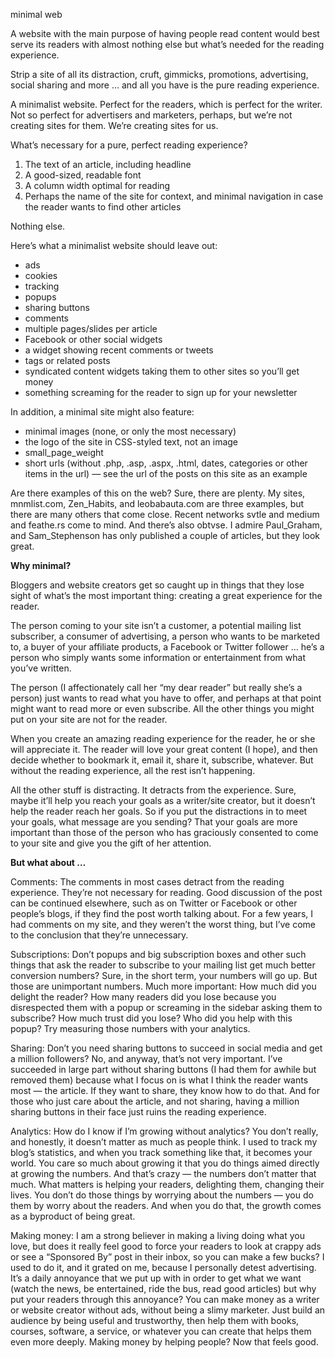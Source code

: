 minimal web

A website with the main purpose of having people read content would best serve
its readers with almost nothing else but what’s needed for the reading
experience.

Strip a site of all its distraction, cruft, gimmicks, promotions, advertising,
social sharing and more … and all you have is the pure reading experience.

A minimalist website. Perfect for the readers, which is perfect for the writer.
Not so perfect for advertisers and marketers, perhaps, but we’re not creating
sites for them. We’re creating sites for us.

What’s necessary for a pure, perfect reading experience?

1. The text of an article, including headline
2. A good-sized, readable font
3. A column width optimal for reading
4. Perhaps the name of the site for context, and minimal navigation in case
   the reader wants to find other articles

Nothing else.

Here’s what a minimalist website should leave out:

* ads
* cookies
* tracking
* popups
* sharing buttons
* comments
* multiple pages/slides per article
* Facebook or other social widgets
* a widget showing recent comments or tweets
* tags or related posts
* syndicated content widgets taking them to other sites so you’ll get money
* something screaming for the reader to sign up for your newsletter

In addition, a minimal site might also feature:

* minimal images (none, or only the most necessary)
* the logo of the site in CSS-styled text, not an image
* small_page_weight
* short urls (without .php, .asp, .aspx, .html, dates, categories or other
  items in the url) — see the url of the posts on this site as an example

Are there examples of this on the web? Sure, there are plenty. My sites,
mnmlist.com, Zen_Habits, and leobabauta.com are three examples, but there are
many others that come close. Recent networks svtle and medium and feathe.rs
come to mind. And there’s also obtvse. I admire Paul_Graham, and Sam_Stephenson
has only published a couple of articles, but they look great.

**Why minimal?**

Bloggers and website creators get so caught up in things that they lose sight
of what’s the most important thing: creating a great experience for the reader.

The person coming to your site isn’t a customer, a potential mailing list
subscriber, a consumer of advertising, a person who wants to be marketed to, a
buyer of your affiliate products, a Facebook or Twitter follower … he’s a
person who simply wants some information or entertainment from what you’ve
written.

The person (I affectionately call her “my dear reader” but really she’s a
person) just wants to read what you have to offer, and perhaps at that point
might want to read more or even subscribe. All the other things you might put
on your site are not for the reader.

When you create an amazing reading experience for the reader, he or she will
appreciate it. The reader will love your great content (I hope), and then
decide whether to bookmark it, email it, share it, subscribe, whatever. But
without the reading experience, all the rest isn’t happening.

All the other stuff is distracting. It detracts from the experience. Sure,
maybe it’ll help you reach your goals as a writer/site creator, but it doesn’t
help the reader reach her goals. So if you put the distractions in to meet your
goals, what message are you sending? That your goals are more important than
those of the person who has graciously consented to come to your site and give
you the gift of her attention.

**But what about …**

Comments: The comments in most cases detract from the reading experience.
They’re not necessary for reading. Good discussion of the post can be continued
elsewhere, such as on Twitter or Facebook or other people’s blogs, if they find
the post worth talking about. For a few years, I had comments on my site, and
they weren’t the worst thing, but I’ve come to the conclusion that they’re
unnecessary.

Subscriptions: Don’t popups and big subscription boxes and other such things
that ask the reader to subscribe to your mailing list get much better
conversion numbers? Sure, in the short term, your numbers will go up. But those
are unimportant numbers. Much more important: How much did you delight the
reader? How many readers did you lose because you disrespected them with a
popup or screaming in the sidebar asking them to subscribe? How much trust did
you lose? Who did you help with this popup? Try measuring those numbers with
your analytics.

Sharing: Don’t you need sharing buttons to succeed in social media and get a
million followers? No, and anyway, that’s not very important. I’ve succeeded in
large part without sharing buttons (I had them for awhile but removed them)
because what I focus on is what I think the reader wants most — the article. If
they want to share, they know how to do that. And for those who just care about
the article, and not sharing, having a million sharing buttons in their face
just ruins the reading experience.

Analytics: How do I know if I’m growing without analytics? You don’t really,
and honestly, it doesn’t matter as much as people think. I used to track my
blog’s statistics, and when you track something like that, it becomes your
world. You care so much about growing it that you do things aimed directly at
growing the numbers. And that’s crazy — the numbers don’t matter that much.
What matters is helping your readers, delighting them, changing their lives.
You don’t do those things by worrying about the numbers — you do them by worry
about the readers. And when you do that, the growth comes as a byproduct of
being great.

Making money: I am a strong believer in making a living doing what you love,
but does it really feel good to force your readers to look at crappy ads or see
a “Sponsored By” post in their inbox, so you can make a few bucks? I used to do
it, and it grated on me, because I personally detest advertising. It’s a daily
annoyance that we put up with in order to get what we want (watch the news, be
entertained, ride the bus, read good articles) but why put your readers through
this annoyance? You can make money as a writer or website creator without ads,
without being a slimy marketer. Just build an audience by being useful and
trustworthy, then help them with books, courses, software, a service, or
whatever you can create that helps them even more deeply. Making money by
helping people? Now that feels good.
